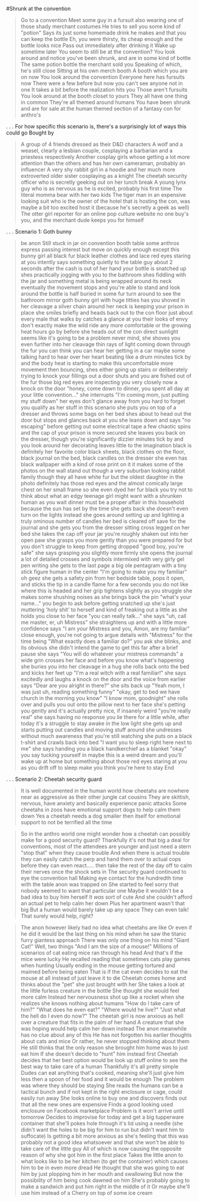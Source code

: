 #Shrunk at the convention

>Go to a convention
>Meet some guy in a fursuit also wearing one of those shady merchant costumes
>He tries to sell you some kind of "potion"
>Says its just some homemade drink he makes and that you can keep the bottle
>Eh, you were thirsty, its cheap enough and the bottle looks nice
>Pass out immediately after drinking it
>Wake up sometime later
>You seem to still be at the convention?
>You look around and notice you've been shrunk, and are in some kind of bottle
>The same potion bottle the merchant sold you
>Speaking of which, he's still close
>Sitting at his own merch booth
>A booth which you are on now
>You look around the convention
>Everyone here has fursuits now
>There were a few before but now you can't see anyone not in one
>It takes a bit before the realization hits you
>Those aren't fursuits
>You look around at the booth closet to yours
>They all have one thing in common
>They're all themed around humans
>You have been shrunk and are for sale at the human themed section of a fantasy con for anthro's

.
.
.
For how specific this scenario is, there's a surprisingly lot of ways this could go
Bought by

>A group of 4 friends dressed as their D&D characters
>A wolf and a weasel, clearly a lesbian couple, cosplaying a barbarian and a priestess respectively
>Another cosplay girls whose getting a lot more attention than the others and has her own cameraman, probably an influencer
>A very shy rabbit girl in a hoodie and her much more extroverted older sister cosplaying as a knight
>The cheetah security officer who is secretly geeking out on her lunch break
>A young lynx guy who is as nervous as he is excited, probably his first time
>The literal momma bear with her two kids
>The tiger man in an expensive looking suit who is the owner of the hotel that is hosting the con, was maybe a bit too excited host it (because he's secretly a geek as well)
>The otter girl reporter for an online pop culture website
>no one buy's you, and the merchant dude keeps you for himself

.
.
.
Scenario 1: Goth bunny

>be anon
>Still stuck in jar on convention booth table
>some anthros express passing interest but move on quickly enough
>except this bunny girl
>all black fur
>black leather clothes and lace
>red eyes staring at you intently
>says something quietly to the table guy
>about 2 seconds after the cash is out of her hand your bottle is snatched up
>shes practically jogging with you to the bathroom
>shes fiddling with the jar and something metal is being wrapped around its neck
>eventually the movement stops and you're able to stand and look around
>the bottle is half buried in some fur
>turn around to see the bathroom mirror
>goth bunny girl with huge titties has you shoved in her cleavage
>a silver chain around her neck is keeping your prison in place
>she smiles briefly and heads back out to the con floor
>just about every male that walks by catches a glance at you
>their looks of envy don't exactly make the wild ride any more comfortable
>or the growing heat
>hours go by before she heads out of the con
>direct sunlight seems like it's going to be a problem
>never mind, she shoves you even further into her cleavage
>thin rays of light coming down through the fur
>you can think you can hear her getting in a car maybe some talking
>hard to hear over her heart beating like a drum
>minutes tick by and the body heat is starting to make this uncomfortable
>more movement
>then bouncing, shes either going up stairs or deliberately trying to knock your fillings out
>a door shuts and you are fished out of the fur
>those big red eyes are inspecting you very closely now
>a knock on the door "honey, come down to dinner, you spent all day at your little convention..."
>she interrupts "I'm coming mom, just putting my stuff down"
>her eyes don't glance away from you
>hard to forget you qualify as her stuff in this scenario
>she puts you on top of a dresser and throws some bags on her bed
>shes about to head out the door but stops and glances back at you
>she leans down and says "no escaping" before getting out some electrical tape
>a few chaotic spins and the cap of your prison is more secured
>she leaves you back on the dresser, though you're significantly dizzier
>minutes tick by and you look around
>her decorating leaves little to the imagination
>black is definitely her favorite color
>black sheets, black clothes on the floor, black journal on the bed, black candles on the dresser
>she even has black wallpaper with a kind of rose print on it
>it makes some of the photos on the wall stand out though
>a very suburban looking rabbit family
>though they all have white fur
>but the oldest daughter in the photo definitely has those red eyes
>and the almost comically large chest on her small frame
>so she even dyed her fur black
>you try not to think about what an edgy teenage girl might want with a shrunken human as you wait
>dinner must be a proper affair in this household because the sun has set by the time she gets back
>she doesn't even turn on the lights
>instead she goes around setting up and lighting a truly ominous number of candles
>her bed is cleared off save for the journal and she gets you from the dresser
>sitting cross legged on her bed she takes the cap off your jar
>you're roughly shaken out into her open paw
>she grasps you more gently than you were prepared for but you don't struggle to keep from getting dropped
>"good boy, you're safe" she says
>grasping you slightly more firmly she opens the journal
>a lot of detailed crosses and symbols intermixed with very girly gel pen writing
>she gets to the last page
>a big ole pentagram with a tiny stick figure human in the center
>"I'm going to make you my familiar"
>oh geez
>she gets a safety pin from her bedside table, pops it open, and sticks the tip in a candle flame for a few seconds
>you do not like where this is headed and her grip tightens slightly as you struggle
>she makes some shushing noises as she brings back the pin
>"what's your name..." you begin to ask before getting snatched up
>she's just muttering 'holy shit' to herself and kind of freaking out a little as she holds you close to her face
>"you can really talk..." she says "uh, call me master, er, uh Mistress"
>she straightens up and with a little more confidence says "I am your Mistress and you, Amon, are my familiar"
>close enough, you're not going to argue details with "Mistress" for the time being
>"What exactly does a familiar do?" you ask
>she blinks, and its obvious she didn't intend the game to get this far
>after a brief pause she says "You will do whatever your mistress commands"
>a wide grin crosses her face and before you know what's happening she buries you into her cleavage in a hug
>she rolls back onto the bed and kicks her feet up
>"I'm a real witch with a real familiar!" she says excitedly and laughs
>a knock on the door and the voice from earlier says "Dear are you alright in there?"
>she sits back up "Yeah mom, I was just uh, reading something funny"
>"okay, get to bed we have church in the morning you know"
>"I know mom, goodnight"
>she rolls over and pulls you out onto the pillow next to her face
>she's petting you gently and it's actually pretty nice, if insanely weird
>"you're really real" she says
>having no response you lie there for a little while, after today it's a struggle to stay awake in the low light
>she gets up and starts putting out candles and moving stuff around
>she undresses without much awareness that you're still watching
>she puts on a black t-shirt and crawls back into bed
>"I want you to sleep right here next to me" she says handing you a black handkerchief as a blanket
>"okay" you say tucking yourself in
>maybe this is a weird dream and you'll wake up at home
>but something about those red eyes staring at you as you drift off to sleep make you think you're here to stay
End

.
.
.
Scenario 2: Cheetah security guard
>It is well documented in the human world how cheetahs are nowhere near as aggressive as their other jungle cat cousins
>They are skittish, nervous, have anxiety and basically experience panic attacks
>Some cheetahs in zoos have emotional support dogs to help calm them down
>Yes a cheetah needs a dog smaller then itself for emotional support to not be terrified all the time

>So in the anthro world one might wonder how a cheetah can possibly make for a good security guard?
>Thankfully it's not that big a deal for conventions, most of the attendees are younger and just need a stern "stop that" when they cause trouble
>And when there is actual trouble they can easily catch the perp and hand them over to actual cops before they can even react..... then take the rest of the day off to calm their nerves once the shock sets in
>The security guard continued to eye the convention hall
>Making eye contact for the hundredth time with the table anon was trapped on
>She started to feel sorry that nobody seemed to want that particular one
>Maybe it wouldn't be a bad idea to buy him herself
>It *was* sort of cute
>And she couldn't afford an actual pet to help calm her down
>Plus her apartment wasn't that big
>But a human would barely take up any space
>They can even talk! That surely would help, right?

>The anon however likely had no idea what cheetahs are like
>Or even if he did it would be the last thing on his mind when he saw the titanic furry giantess approach
>There was only one thing on his mind
>"Giant Cat!"
>Well, two things
>"And I am the size of a mouse!"
>Millions of scenarios of cat eating mice ran through his head
>And that's if the mice were lucky
>He recalled reading that sometimes cats play games when hunting
>Usually ending in the mouse getting tortured and maimed before being eaten
>That is if the cat even decides to eat the mouse at all instead of just leave it to die
>Cheetah comes home and thinks about the "pet" she just brought with her
>She takes a look at the little furless creature in the bottle
>She thought she would feel more calm
>Instead her nervousness shot up like a rocket when she realizes she knows nothing about humans
>"How do I take care of him?"
>"What does he even eat?"
>"Where would he live?"
>"Just what the hell do I even do now?"
>The cheetah girl is now anxious as hell over a creature that fits in the palm of her hand
>A creature that she was hoping would help calm her down instead
>The anon meanwhile has no clue about any of this
>He has not forgotten his earlier thoughts about cats and mice
>Or rather, he never stopped thinking about them
>He still thinks that the only reason she brought him home was to just eat him
>If she doesn't decide to "hunt" him instead first
>Cheetah decides that her best option would be look up stuff online to see the best way to take care of a human
>Thankfully it's all pretty simple
>Dudes can eat anything that's cooked, meaning she'll just give him less then a spoon of her food and it would be enough
>The problem was where they should be staying
>She reads the humans can be a tactical bunch and if not kept in the right enclosure or cage, could easily run away
>She looks online to buy one and discovers finds out that all the new ones are expensive
>Finds a good looking used enclosure on Facebook marketplace
>Problem is it won't arrive until tomorrow
>Decides to improvise for today and get a big tupperware container that she'll pokes hole through it's lid using a needle (she didn't want the holes to be big for him to run but didn't want him to suffocate)
>Is getting a bit more anxious as she's feeling that this was probably not a good idea whatsoever and that she won't be able to take care of the little guy
>All of which is now causing the opposite reason of why she got him in the first place
>Takes the little anon to what looks like to be her kitchen (to get the container) which causes him to be in even more dread
>He thought that she was going to eat him by just plopping him in her mouth and swallowing
>But now the possibility of him being cook dawned on him
>She's probably going to make a sandwich and put him right in the middle of it
>Or maybe she'll use him instead of a Cherry on top of some ice cream